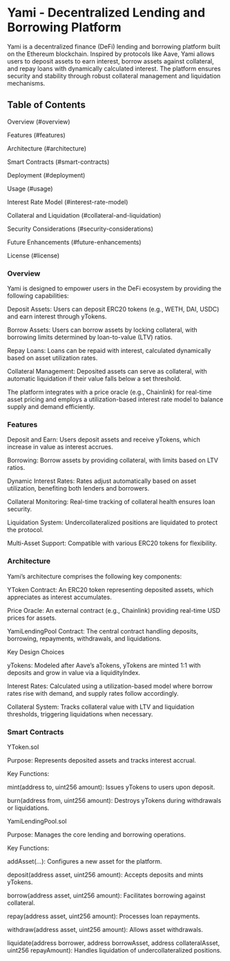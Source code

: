 # Yami - Decentralized Lending and Borrowing Platform

Yami is a decentralized finance (DeFi) lending and borrowing platform built on the Ethereum blockchain. Inspired by protocols like Aave, Yami allows users to deposit assets to earn interest, borrow assets against collateral, and repay loans with dynamically calculated interest. The platform ensures security and stability through robust collateral management and liquidation mechanisms.

## Table of Contents

Overview (#overview)

Features (#features)

Architecture (#architecture)

Smart Contracts (#smart-contracts)

Deployment (#deployment)

Usage (#usage)

Interest Rate Model (#interest-rate-model)

Collateral and Liquidation (#collateral-and-liquidation)

Security Considerations (#security-considerations)

Future Enhancements (#future-enhancements)

License (#license)

### Overview

Yami is designed to empower users in the DeFi ecosystem by providing the following capabilities:

Deposit Assets: Users can deposit ERC20 tokens (e.g., WETH, DAI, USDC) and earn interest through yTokens.

Borrow Assets: Users can borrow assets by locking collateral, with borrowing limits determined by loan-to-value (LTV) ratios.

Repay Loans: Loans can be repaid with interest, calculated dynamically based on asset utilization rates.

Collateral Management: Deposited assets can serve as collateral, with automatic liquidation if their value falls below a set threshold.

The platform integrates with a price oracle (e.g., Chainlink) for real-time asset pricing and employs a utilization-based interest rate model to balance supply and demand efficiently.

### Features

Deposit and Earn: Users deposit assets and receive yTokens, which increase in value as interest accrues.

Borrowing: Borrow assets by providing collateral, with limits based on LTV ratios.

Dynamic Interest Rates: Rates adjust automatically based on asset utilization, benefiting both lenders and borrowers.

Collateral Monitoring: Real-time tracking of collateral health ensures loan security.

Liquidation System: Undercollateralized positions are liquidated to protect the protocol.

Multi-Asset Support: Compatible with various ERC20 tokens for flexibility.


### Architecture

Yami’s architecture comprises the following key components:

YToken Contract: An ERC20 token representing deposited assets, which appreciates as interest accumulates.

Price Oracle: An external contract (e.g., Chainlink) providing real-time USD prices for assets.

YamiLendingPool Contract: The central contract handling deposits, borrowing, repayments, withdrawals, and liquidations.


Key Design Choices

yTokens: Modeled after Aave’s aTokens, yTokens are minted 1:1 with deposits and grow in value via a liquidityIndex.

Interest Rates: Calculated using a utilization-based model where borrow rates rise with demand, and supply rates follow accordingly.

Collateral System: Tracks collateral value with LTV and liquidation thresholds, triggering liquidations when necessary.


### Smart Contracts

YToken.sol

Purpose: Represents deposited assets and tracks interest accrual.


Key Functions:

mint(address to, uint256 amount): Issues yTokens to users upon deposit.

burn(address from, uint256 amount): Destroys yTokens during withdrawals or liquidations.


YamiLendingPool.sol

Purpose: Manages the core lending and borrowing operations.

Key Functions:

addAsset(...): Configures a new asset for the platform.

deposit(address asset, uint256 amount): Accepts deposits and mints yTokens.

borrow(address asset, uint256 amount): Facilitates borrowing against collateral.

repay(address asset, uint256 amount): Processes loan repayments.

withdraw(address asset, uint256 amount): Allows asset withdrawals.

liquidate(address borrower, address borrowAsset, address collateralAsset, uint256 repayAmount): Handles liquidation of undercollateralized positions.












